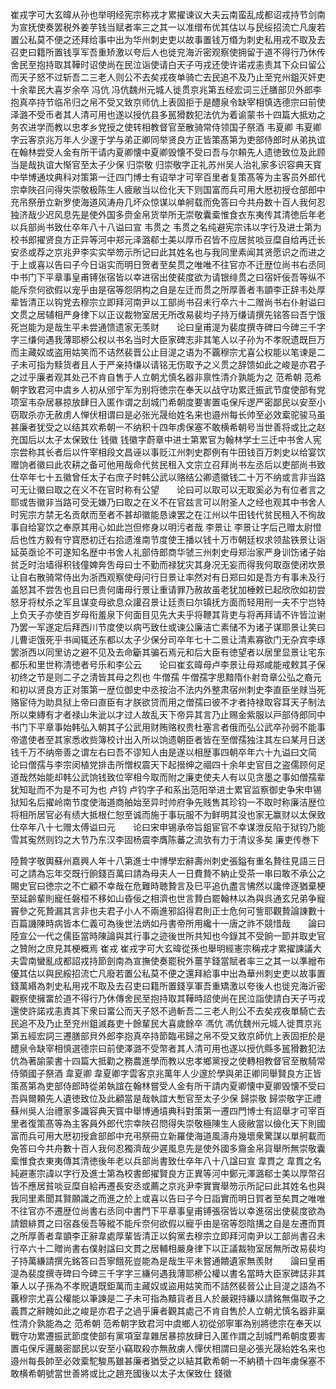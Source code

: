 <!-- { "loadSidebar": true } -->
崔戎字可大玄暐从孙也举明经宪宗称戎才累擢谏议大夫云南蛮乱成都诏戎持节剑南为宣抚使奏罢税外姜芋钱当赋者率三之其一以准缯布优其估以与民绥招流亡凡废若置公私莫不便之还拜给事中出为华州刺史吏以故事置钱万缗为刺史私用戎不取及去召吏曰籍所置钱享军吾重矫激以夸后人也徙兖海沂密观察使拥留于道不得行乃休传舍民至抱持取其鞾时诏使尚在民泣诣使请白天子丏戎还使许诺戎恚责其下众曰留公而天子怒不过斩吾二三老人则公不去矣戎夜单骑亡去民追不及乃止至兖州鉏灭奸吏十余辈民大喜岁余卒
冯伉
冯伉魏州元城人徙贯京兆第五经宏词三迁膳部贝外郎李抱真卒持节临吊归之帛不受又致京师伉上表固拒于是醴泉令缺宰相慎选德宗曰前使泽潞不受币者其人清可用也遂以授伉县多嚚猾数犯法伉为着谕蒙书十四篇大抵劝之务农进学而教以忠孝乡党授之使转相教督官至散骑常侍领国子祭酒
韦夏卿
韦夏卿字云客京兆万年人少邃于学与弟正卿同举贤良方正皆策髙第为吏部侍郎时从弟执谊在翰林尝受人金有所干请内夏卿懐中夏卿毁懐不受曰吾与尔頼先人遗徳致位及此顾当是哉执谊大惭官至太子少保
归崇敬
归崇敬字正礼苏州吴人治礼家多识容典天寳中举博通坟典科对策第一迁四门博士有诏举才可宰百里者复策髙等为主客员外郎代宗幸陜召问得失崇敬极陈生人疲敝当以俭化天下则国富而兵可用大厯初授仓部郎中充吊祭册立新罗使海道风涛舟几坏众惊谋以单舸载而免答曰今共舟数十百人我何忍独济哉少迟风息先是使外国多赍金帛货举所无崇敬囊槖惟食衣东夷传其清徳后年老以兵部尚书致仕卒年八十八谥曰宣
韦贯之
韦贯之名纯避宪宗讳以字行及进士第为校书郎擢贤良方正异等河中郑元泽潞郗士美以厚币召皆不应居贫啖豆糜自给再迁长安丞或荐之京兆尹李实实举笏示所记曰此其姓名也与我同里素闻其贤愿识之而进之于上或喜以告曰子今日诣实而明日贺者至矣贯之唯唯不往官亦不迁歴位尚书右丞同中书门下平章事皇甫镈张宿皆以幸进宿出使裴度欲为请银绯贯之曰宿奸佞吾等纵不能斥奈何欲假以宠乎由是宿等怨阴构之自是左迁而贯之所厚善者韦顗李正辞韦处厚辈皆清正以钩党去穆宗立即拜河南尹以工部尚书召未行卒六十二赠尚书右仆射谥曰文贯之居辅相严身律下以正议裁物室居无所改易裴均子持万缣请撰先铭答曰吾宁饿死岂能为是哉生平未尝通馈遗家无羡财　　论曰皇甫湜为裴度撰寺碑曰今碑三千字字三缣何遇我薄耶桺公权以书名当时大臣家碑志非其笔人以子孙为不孝贶遗既巨万而主藏奴或盗用姑笑而不诘然裴晋公止目湜之语为不覊穆宗尤喜公权能以笔谏是二子未可指为黩货者且人于严亲持缣以请铭无伤取予之义贯之辞馈如此之峻是亦君子之过乎廉者观其处己不肯自售于人立朝尤慎名器非禀性清介孰能为之
范希朝
范希朝字致君河中虞乡人初从邠宁军为别将徳宗在奉天以战守功累迁振武节度使部有党项室韦杂居暴掠放肆日入匿作谓之刮城门希朝度要害置屯保斥逻严密鄙民以安至小窃取杀亦无赦虏人惮伏相谓曰是必张光晟绐姓名来也邉州每长帅至必效槖驼骏马虽甚廉者犹受之以结其欢希朝一不纳积十四年虏保塞不敢横希朝号当世善将或比之赵充国后以太子太保致仕
钱徽
钱徽字蔚章中进士第累官为翰林学士三迁中书舍人宪宗尝称其长者后以忤宰相段文昌诬以事贬江州刺史郡例有牛田钱百万刺史以给宴饮赠饷者徽曰此农耕之备可他用哉命代贫民租入文宗立召拜尚书左丞后以吏部尚书致仕卒年七十五徽曾任太子右庶子时韩公武以赂结公卿遗徽钱二十万不纳或言非当路可无让徽曰取之在义不在官时称有公望　　论曰可以取可以无取奚必为有位者言之耶或吿徽非当路可受无嫌乃曰取之在义不在官兹言可以附圣人之经也观其中书舍人时宪宗方禁无名贡献而至者不甚却徽能恳谏罢之在江州以牛田钱代贫民租入不徇故事自给宴饮之奉原其用心如此岂但修身以明污者哉
李景让
李景让字后己赠太尉憕后也性方毅有守寳厯初迁右拾遗淮南节度使王播以钱十万市朝廷权求领盐铁景让诣延英亟论不可遂知名歴中书舍人礼部侍郎商华虢三州刺史母郑治家严身训饬诸子始贫乏时治墙得积钱僮婢奔吿母曰士不勤而禄犹灾其身况无妄而得我何取亟使闭坎景让自右散骑常侍出为浙西观察使母问行日景让率然对有日郑曰如是吾方有事未及行盖怒其不尝吿也且曰巳贵何庸毋行景让重请罪乃赦故虽老犹加棰敕已起欣欣如初尝怒牙将杖杀之军且谋变母欲息众讙召景让廷责曰尔镇抚方面而轻用刑一夫不宁岂特上负天子亦使百岁母衔羞泉下何面目见先大夫乎将鞭其背吏与将再拜请不许皆泣谢乃罢一军遂定后拜西川节度使以病丐致仕或谏公廉洁亡素储不为诸子谋耶景让笑曰儿曹讵饿死乎书闻辄还东都以太子少保分司卒年七十二景让清素寡欲门无杂宾李琢罢浙西以同里访之避不见及去命斸其骗石焉元和后大臣有徳望者以居里显景让宅东都乐和里世称清徳者号乐和李公云　　论曰崔玄暐母卢李景让母郑咸能戒敕其子保初终之节是则二子之清皆其母之烈也
牛僧孺
牛僧孺字思黯隋仆射竒章公弘之裔元和初以贤良方正对策第一歴位御史中丞按治不法内外整肃宿州刺史李直臣坐赇当死赂宦侍为助具狱上帝曰直臣有才朕欲贷而用之僧孺曰彼不才者持禄取容耳天子制法所以束縳有才者禄山朱泚以才过人故乱天下帝异其言乃止赐金紫服以戸部侍郎同中书门下平章事始韩弘入朝其子公武用财贿赂权贵杜塞言者俄而弘公武卒孙弱不能事帝遣使者至其家悉收赀簿校计出入所以饷遗朝臣者皆在至僧孺独注其左曰某月日送钱千万不纳帝善之谓左右曰吾不谬知人由是遂以相歴事四朝卒年六十九谥曰文简　　论曰僧孺与李宗闵植党排击所憎权震天下起搢绅之祻四十余年史官目之盗儒顾何足道哉然始能却韩公武饷钱致位宰相今取而附之廉吏使夫人有以见贪墨之事如僧孺辈犹知耻而不为是不可为也
卢钧
卢钧字子和系出范阳举进士累官监察御史争宋申锡狱知名后擢岭南节度使海道商舶始至异时帅府争先贱售其珍钧一不取时称廉洁歴位将相所居官必有绩大抵根仁恕至诚而施于事玩服不为鲜明其没也家无赢财以太保致仕卒年八十七赠太傅谥曰元　　论曰宋申锡承帝旨鉏宦官不幸谋泄反陷于狱钧乃能雪其寃然则钧之大节乃东汉李固杨震李膺陈蕃之流欤有力于清议多矣
廉吏传巻下

陸贄字敬輿蘇州嘉興人年十八第進士中博學宏辭壽州刺史張鎰有重名贄往見語三日可之請為忘年交既行餉錢百萬曰請為母夫人一日費贄不納止受茶一串曰敢不承公之賜史官曰徳宗之不亡顧不幸哉在危難時聴贄言及巳平追仇盡言怫然以讒倖逐猶棄梗至延齡輩則寵任磐桓不移如山昏佞之相濟也世言贄白罷翰林以為與呉通玄兄弟争寵竇參之死贄漏其言非也夫君子小人不兩進邪諂得君則正士危何可訾耶觀贄論諌數十百篇譏陳時病皆本仁義可為後世法炳如丹書帝所用纔十一唐之祚不競惜哉　　論曰陸宣公一代之儒臣當時陳論與其行事之迹後世所共知也今錄其不受餉一節并取史官之贊附之庶見其梗概焉
崔戎
崔戎字可大玄暐從孫也舉明經憲宗稱戎才累擢諫議大夫雲南蠻亂成都詔戎持節劍南為宣撫使奏罷税外薑芋錢當賦者率三之其一以準繒布優其估以與民綏招流亡凡廢若置公私莫不便之還拜給事中出為華州刺史吏以故事置錢萬緡為刺史私用戎不取及去召吏曰籍所置錢享軍吾重矯激以夸後人也徙兖海沂密觀察使擁畱於道不得行乃休傳舍民至抱持取其鞾時詔使尚在民泣詣使請白天子丏戎還使許諾戎恚責其下衆曰畱公而天子怒不過斬吾二三老人則公不去矣戎夜單騎亡去民追不及乃止至兖州鉏滅姦吏十餘輩民大喜歲餘卒
馮伉
馮伉魏州元城人徙貫京兆第五經宏詞三遷膳部貝外郎李抱真卒持節臨弔歸之帛不受又致京師伉上表固拒於是醴泉令缺宰相慎選德宗曰前使澤潞不受幣者其人清可用也遂以授伉縣多嚚猾數犯法伉為著諭蒙書十四篇大抵勸之務農進學而教以忠孝鄉黨授之使轉相教督官至散騎常侍領國子祭酒
韋夏卿
韋夏卿字雲客京兆萬年人少邃於學與弟正卿同舉賢良方正皆策髙第為吏部侍郎時從弟執誼在翰林嘗受人金有所干請内夏卿懐中夏卿毁懐不受曰吾與爾頼先人遺徳致位及此顧當是哉執誼大慙官至太子少保
歸崇敬
歸崇敬字正禮蘇州吳人治禮家多識容典天寳中舉博通墳典科對策第一遷四門博士有詔舉才可宰百里者復策髙等為主客員外郎代宗幸陜召問得失崇敬極陳生人疲敝當以儉化天下則國富而兵可用大厯初授倉部郎中充弔祭冊立新羅使海道風濤舟幾壞衆驚謀以單舸載而免答曰今共舟數十百人我何忍獨濟哉少遲風息先是使外國多齎金帛貨舉所無崇敬囊槖惟食衣東夷傳其清徳後年老以兵部尚書致仕卒年八十八諡曰宣
韋貫之
韋貫之名純避憲宗諱以字行及進士第為校書郎擢賢良方正異等河中鄭元澤潞郗士美以厚幣召皆不應居貧啖豆糜自給再遷長安丞或薦之京兆尹李實實舉笏示所記曰此其姓名也與我同里素聞其賢願識之而進之於上或喜以告曰子今日詣實而明日賀者至矣貫之唯唯不往官亦不遷歴位尚書右丞同中書門下平章事皇甫镈張宿皆以幸進宿出使裴度欲為請銀緋貫之曰宿姦佞吾等縱不能斥奈何欲假以寵乎由是宿等怨陰搆之自是左遷而貫之所厚善者韋顗李正辭韋處厚輩皆清正以鈎黨去穆宗立即拜河南尹以工部尚書召未行卒六十二贈尚書右僕射諡曰文貫之居輔相嚴身律下以正議裁物室居無所改易裴均子持萬縑請撰先銘答曰吾寧餓死豈能為是哉生平未嘗通饋遺家無羨財　　論曰皇甫湜為裴度撰寺碑曰今碑三千字字三縑何遇我薄耶桺公權以書名當時大臣家碑誌非其筆人以子孫為不孝貺遺既鉅萬而主藏奴或盜用姑笑而不詰然裴晉公止目湜之語為不覊穆宗尤喜公權能以筆諫是二子未可指為黷貨者且人於嚴親持縑以請銘無傷取予之義貫之辭餽如此之峻是亦君子之過乎廉者觀其處己不肯自售於人立朝尤慎名器非稟性清介孰能為之
范希朝
范希朝字致君河中虞鄉人初從邠寧軍為别將徳宗在奉天以戰守功累遷振武節度使部有黨項室韋雜居暴掠放肆日入匿作謂之刮城門希朝度要害置屯保斥邏嚴密鄙民以安至小竊取殺亦無赦虜人憚伏相謂曰是必張光晟紿姓名来也邉州每長帥至必效槖駝駿馬雖甚廉者猶受之以結其歡希朝一不納積十四年虜保塞不敢横希朝號當世善將或比之趙充國後以太子太保致仕
錢徽
